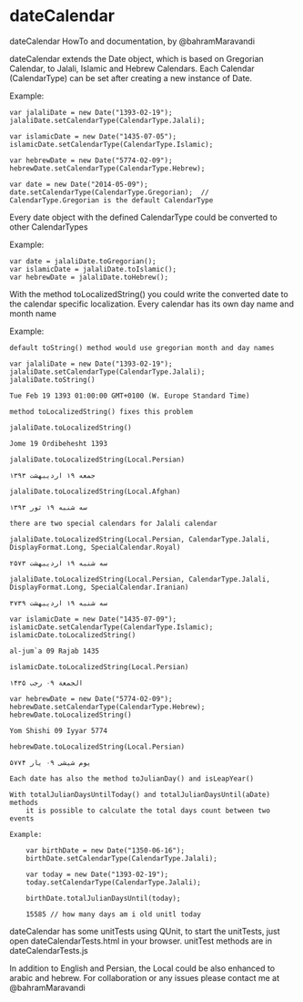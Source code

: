 dateCalendar
============

dateCalendar HowTo and documentation, by @bahramMaravandi 

dateCalendar extends the Date object, which is based on Gregorian Calendar, to Jalali, Islamic and Hebrew Calendars. Each Calendar (CalendarType) can be set after creating a new instance of Date.

Example: 

	var jalaliDate = new Date("1393-02-19");
	jalaliDate.setCalendarType(CalendarType.Jalali);

	var islamicDate = new Date("1435-07-05");
	islamicDate.setCalendarType(CalendarType.Islamic);

	var hebrewDate = new Date("5774-02-09");
	hebrewDate.setCalendarType(CalendarType.Hebrew);

	var date = new Date("2014-05-09");
	date.setCalendarType(CalendarType.Gregorian);  // CalendarType.Gregorian is the default CalendarType

Every date object with the defined CalendarType could be converted to other CalendarTypes

Example:

	var date = jalaliDate.toGregorian();
	var islamicDate = jalaliDate.toIslamic();
	var hebrewDate = jalaliDate.toHebrew();

With the method toLocalizedString() you could write the converted date to the calendar specific localization. Every calendar has its own day name and month name

Example:

	default toString() method would use gregorian month and day names

	var jalaliDate = new Date("1393-02-19");
	jalaliDate.setCalendarType(CalendarType.Jalali);
	jalaliDate.toString()
	
	Tue Feb 19 1393 01:00:00 GMT+0100 (W. Europe Standard Time)

	method toLocalizedString() fixes this problem

	jalaliDate.toLocalizedString()
	
	Jome 19 Ordibehesht 1393

	jalaliDate.toLocalizedString(Local.Persian)

	جمعه ۱۹ اردیبهشت ۱۳۹۳

	jalaliDate.toLocalizedString(Local.Afghan)

	سه شنبه ۱۹ ثور ۱۳۹۳

	there are two special calendars for Jalali calendar

	jalaliDate.toLocalizedString(Local.Persian, CalendarType.Jalali, DisplayFormat.Long, SpecialCalendar.Royal)

	سه شنبه ۱۹ اردیبهشت ۲۵۷۳

	jalaliDate.toLocalizedString(Local.Persian, CalendarType.Jalali, DisplayFormat.Long, SpecialCalendar.Iranian)

	سه شنبه ۱۹ اردیبهشت ۳۷۳۹

	var islamicDate = new Date("1435-07-09");
	islamicDate.setCalendarType(CalendarType.Islamic);
	islamicDate.toLocalizedString()

	al-jum`a 09 Rajab 1435
	
	islamicDate.toLocalizedString(Local.Persian)

	الجمعة‬ ۰۹ رجب ۱۴۳۵

	var hebrewDate = new Date("5774-02-09");
	hebrewDate.setCalendarType(CalendarType.Hebrew);
	hebrewDate.toLocalizedString()

	Yom Shishi 09 Iyyar 5774

	hebrewDate.toLocalizedString(Local.Persian)

	یوم شیشی ۰۹ یار ۵۷۷۴

	Each date has also the method toJulianDay() and isLeapYear()

	With totalJulianDaysUntilToday() and totalJulianDaysUntil(aDate) methods 
		it is possible to calculate the total days count between two events

	Example:

		var birthDate = new Date("1350-06-16");
		birthDate.setCalendarType(CalendarType.Jalali);

		var today = new Date("1393-02-19");
		today.setCalendarType(CalendarType.Jalali);

		birthDate.totalJulianDaysUntil(today);

		15585 // how many days am i old unitl today

dateCalendar has some unitTests using QUnit, to start the unitTests, just open dateCalendarTests.html in your browser. unitTest methods are in dateCalendarTests.js

In addition to English and Persian, the Local could be also enhanced to arabic and hebrew. For collaboration or any issues please contact me at @bahramMaravandi